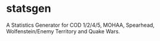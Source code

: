 # statsgen
A Statistics Generator for COD 1/2/4/5, MOHAA, Spearhead, Wolfenstein/Enemy Territory and Quake Wars.

